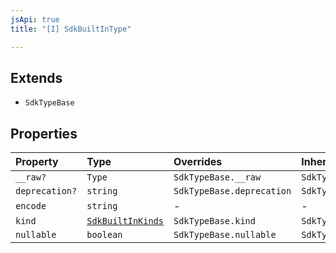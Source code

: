 ```yaml
---
jsApi: true
title: "[I] SdkBuiltInType"

---
```

## Extends

- `SdkTypeBase`

## Properties

| Property | Type | Overrides | Inherited from |
| :------ | :------ | :------ | :------ |
| `__raw?` | `Type` | `SdkTypeBase.__raw` | `SdkTypeBase.__raw` |
| `deprecation?` | `string` | `SdkTypeBase.deprecation` | `SdkTypeBase.deprecation` |
| `encode` | `string` | - | - |
| `kind` | [`SdkBuiltInKinds`](../type-aliases/SdkBuiltInKinds.md) | `SdkTypeBase.kind` | `SdkTypeBase.kind` |
| `nullable` | `boolean` | `SdkTypeBase.nullable` | `SdkTypeBase.nullable` |
